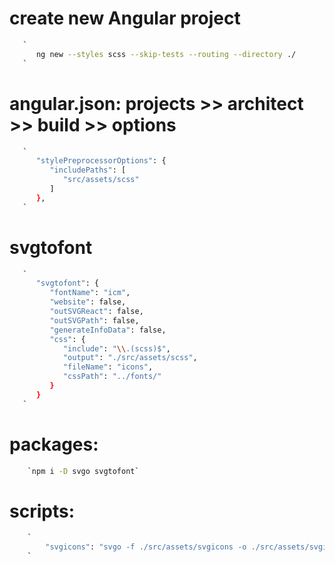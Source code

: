 # create new Angular project

```bash
   `
      ng new --styles scss --skip-tests --routing --directory ./
   `
```

# angular.json: projects >> architect >> build >> options

```bash
   `
      "stylePreprocessorOptions": {
         "includePaths": [
            "src/assets/scss"
         ]
      },
   `
```

# svgtofont

```bash
   `
      "svgtofont": {
         "fontName": "icm",
         "website": false,
         "outSVGReact": false,
         "outSVGPath": false,
         "generateInfoData": false,
         "css": {
            "include": "\\.(scss)$",
            "output": "./src/assets/scss",
            "fileName": "icons",
            "cssPath": "../fonts/"
         }
      }
   `
```

# packages:

```bash
	`npm i -D svgo svgtofont`
```

# scripts:

```bash
	`
		"svgicons": "svgo -f ./src/assets/svgicons -o ./src/assets/svgicons && svgtofont --sources ./src/assets/svgicons --output ./src/assets/fonts",
	`
```
